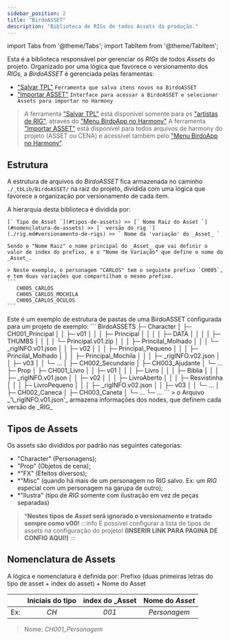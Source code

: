 ```yaml
---  
sidebar_position: 2
title: "BirdoASSET"
description: "Biblioteca de RIGs de todos Assets da produção."
---
```

import Tabs from '@theme/Tabs';
import TabItem from '@theme/TabItem';

Esta é a biblioteca responsável por gerenciar os _RIGs_ de todos _Assets_ do projeto. Organizado por uma lógica que favorece o versionamento dos _RIGs_, a _BirdoASSET_ é gerenciada pelas feramentas: 
- ["Salvar TPL"](../funcionalidades/menu/index.mdx#salvar-tpl) `Ferramenta que salva itens novos na BirdoASSET`
- ["Importar ASSET"](../funcionalidades/menu/index.mdx#importar-assets) `Interface para acessar a BirdoASSET e selecionar Assets para importar no Harmony`

> A ferramenta ["Salvar TPL"](../funcionalidades/menu/index.mdx#salvar-tpl) está disponível somente para os ["artistas de RIG"](../perfis/rigger/gerenciar.md), através do ["Menu BirdoApp no Harmony"](../funcionalidades/menu/index.mdx) A ferramenta ["Importar ASSET"](../funcionalidades/menu/index.mdx#importar-assets) está disponível para todos arquivos de harmony do projeto (ASSET ou CENA) e acessível também pelo ["Menu BirdoApp no Harmony"](../funcionalidades/menu/index.mdx).

## Estrutura
A estrutura de arquivos do _BirdoASSET_ fica armazenada no caminho `./_tbLib/BirdoASSET/` na raiz do projeto, dividida com uma lógica que favorece a organização por versionamento de cada item.


<Tabs>
  <TabItem value="hierarchy" label="Hierarquia" default>
    A hierarquia desta biblioteca é dividida por:

    [` Tipo de Asset `](#tipos-de-assets) >> [` Nome Raiz do Asset `](#nomenclatura-de-assets) >> [` versão do rig `](./rig.md#versionamento-de-rigs) >> ` Nome da 'variação' do _Asset_ `

    Sendo o "Nome Raiz" o nome principal do _Asset_ que vai definir o valor de index do prefixo, e o "Nome de Variação" que define o nome do _Asset_.

    > Neste exemplo, o personagem "CARLOS" tem o seguinte prefixo `CH005`, e tem duas variações que compartilham o mesmo prefixo. 
    ```
       CH005_CARLOS
       CH005_CARLOS_MOCHILA
       CH005_CARLOS_OCULOS
    ```
  </TabItem>
  <TabItem value="pastas" label="Exemplo">
    Este é um exemplo de estrutura de pastas de uma BirdoASSET configurada para um projeto de exemplo:
 ```  
 BirdoASSETS  
 ├─ Character  
 │  ├─ CH001_Principal 
 │  │  ├─ v01
 │  │  │  ├─ Principal
 │  │  │  │  ├─ DATA
 │  │  │  │  ├─ THUMBS
 │  │  │  │  └─ Principal.v01.zip
 │  │  │  ├─ Princilal_Molhado
 │  │  │  └─ _rigINFO.v01.json
 │  │  ├─ v02
 │  │  │  ├─ Principal_Pequeno
 │  │  │  ├─ Princilal_Molhado
 │  │  │  ├─ Principal_Mochila
 │  │  │  ├─ _rigINFO.v02.json
 │  │  ├─ v03
 │  │  └─ ... 
 │  ├─ CH002_Secundario  
 │  ├─ CH003_Ajudante  
 │  └─ ...  
 ├─ Prop  
 │  ├─ CH001_Livro 
 │  │  ├─ v01
 │  │  │  ├─ Livro
 │  │  │  ├─ Biblia
 │  │  │  ├─ _rigINFO.v01.json
 │  │  ├─ v02
 │  │  │  ├─ LivroAberto
 │  │  │  ├─ Resvistinha
 │  │  │  ├─ LivroPequeno
 │  │  │  ├─ _rigINFO.v02.json
 │  │  ├─ v03
 │  │  └─ ... 
 │  ├─ CH002_Caneca 
 │  ├─ CH003_Caneta  
 │  └─ ...
 └─ ...  
   ```
  > o Arquivo _'\_rigINFO.v01.json'_ armazena informações dos nodes, que definem cada versão de _RIG_
  </TabItem>
</Tabs>


## Tipos de Assets
Os assets são divididos por padrão nas seguintes categorias:

- "Character" (Personagens);
- "Prop" (Objetos de cena);
- *"FX" (Efeitos diversos);
- *"Misc" (quando há mais de um personagem no RIG salvo. Ex: um _RIG_ especial com um personagem na garupa de outro);
- *"Ilustra" (tipo de _RIG_ somente com ilustração em vez de peças separadas)

> ***Nestes tipos de _Asset_ será ignorado o versionamento e tratado sempre como v00!**
:::info
É possível configurar a lista de tipos de assets na configuração do projeto! 
**(INSERIR LINK PARA PAGINA DE CONFIG AQUI!)**
::: 


## Nomenclatura de Assets
A lógica e nomenclatura é definida por:
Prefixo (duas primeiras letras do tipo de asset + index do asset) + Nome do Asset

| | Iniciais do tipo | index do _Asset | Nome do _Asset_ |
|-|:-:|:-:|:-:|
| Ex: | _CH_ | _001_ | _Personagem_ |
> Nome: _CH001_Personagem_

